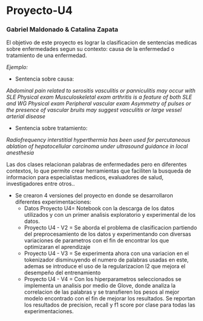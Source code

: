 # Proyecto-U4
### Gabriel Maldonado & Catalina Zapata
El objetivo de este proyecto es lograr la clasificacion de sentencias medicas sobre enfermedades segun su contexto: causa de la enfermedad o tratamiento de una enfermedad.

*Ejemplo:*
* Sentencia sobre causa: 

*Abdominal pain related to serositis vasculitis or panniculitis may occur with SLE Physical exam Musculoskeletal exam arthritis is a feature of both SLE and WG Physical exam Peripheral vascular exam Asymmetry of pulses or the presence of vascular bruits may suggest vasculitis or large vessel arterial disease* 
* Sentencia sobre tratamiento: 

*Radiofrequency interstitial hyperthermia has been used for percutaneous ablation of hepatocellular carcinoma  under ultrasound guidance in local anesthesia* 

Las dos clases relacionan palabras de enfermedades pero en diferentes contextos, lo que permite crear herramientas que faciliten la busqueda de informacion para especialistas medicos, evaluadores de salud, investigadores entre otros..

* Se crearon 4 versiones del proyecto en donde se desarrollaron diferentes experimentaciones:
     * Datos Proyecto U4= Notebook con la descarga de los datos utilizados y con un primer analisis exploratorio y experimental de los datos.
     * Proyecto U4 - V2 = Se aborda el problema de clasificacion partiendo del preprocesamiento de los datos  y experimentando              con diversas variaciones de parametros con el fin de encontrar los que optimizaran el aprendizaje
     * Proyecto U4 - V3 = Se experimenta ahora con una variacion en el tokenizador disminuyendo el numero de palabras usadas en este, ademas se introduce el uso de la regularizacion l2 que mejora el desempeño del entrenamiento
     * Proyecto U4 - V4 = Con los hiperparametros seleccionados se implementa un analisis por medio de Glove, donde analiza la correlacion de las palabras y se transfieren los pesos al mejor modelo encontrado con el fin de mejorar los resultados. Se reportan los resultados de precision, recall y f1 score por clase para todas las experimentaciones.
     
 
